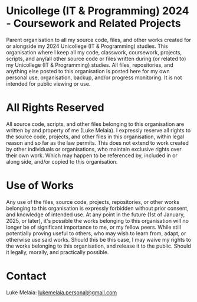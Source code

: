 # Unicollege (IT & Programming) 2024 - Coursework and Related Projects
Parent organisation to all my source code, files, and other works created for or alongside my 2024 Unicollege (IT & Programming) studies.
This organisation where I keep all my code, classwork, coursework, projects, scripts, and any/all other source code or files written during (or related to) my Unicollege (IT & Programming) studies.
All files, repositories, and anything else posted to this organisation is posted here for my own personal use, organisation, backup, and/or progress monitoring. It is not intended for public viewing or use.

# All Rights Reserved
All source code, scripts, and other files belonging to this organisation are written by and property of me (Luke Melaia).
I expressly reserve all rights to the source code, projects, and other files in this organisation, within legal reason and so far as the law permits.
This does not extend to work created by other individuals or organisations, who maintain exclusive rights over their own work. Which may happen to be
referenced by, included in or along side, and/or copied to this organisation.

# Use of Works
Any use of the files, source code, projects, repositories, or other works belonging to this organisation is expressly forbidden without prior consent, and knowledge of intended use.
At any point in the future (1st of January, 2025, or later), it's possible the works belonging to this organisation will no longer be of significant importance to me, or my fellow peers.
While still potentially proving useful to others, who may wish to learn from, adapt, or otherwise use said works. Should this be this case, I may waive my rights to the works belonging to this organisation, and
release it to the public. Should it legally, morally, and practically possible.

# Contact
Luke Melaia: lukemelaia.personal@gmail.com
